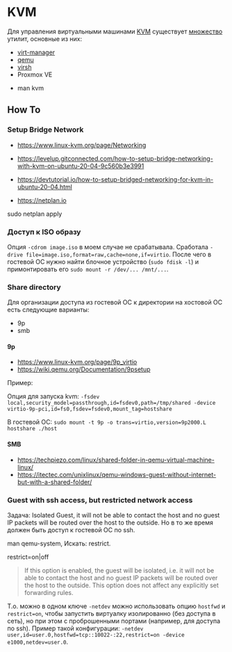 # KVM

Для управления виртуальными машинами [KVM][linux-kvm] существует [множество](https://www.linux-kvm.org/page/Management_Tools) утилит, основные из них:
- [virt-manager][virt-manager]
- [qemu][qemu]
- [virsh](http://libvirt.org/)
- Proxmox VE

[linux-kvm]: https://www.linux-kvm.org/
[virt-manager]: https://virt-manager.org/
[qemu]: https://www.qemu.org/

- man kvm

## How To

### Setup Bridge Network

- https://www.linux-kvm.org/page/Networking
- https://levelup.gitconnected.com/how-to-setup-bridge-networking-with-kvm-on-ubuntu-20-04-9c560b3e3991
- https://devtutorial.io/how-to-setup-bridged-networking-for-kvm-in-ubuntu-20-04.html

- https://netplan.io

sudo netplan apply

### Доступ к ISO образу

Опция `-cdrom image.iso` в моем случае не срабатывала. Сработала `-drive file=image.iso,format=raw,cache=none,if=virtio`. После чего в гостевой ОС нужно найти блочное устройство (`sudo fdisk -l`) и примонтировать его `sudo mount -r /dev/... /mnt/...`. 

### Share directory

Для организации доступа из гостевой ОС к директории на хостовой ОС есть следующие варианты:
- 9p
- smb

#### 9p

- https://www.linux-kvm.org/page/9p_virtio
- https://wiki.qemu.org/Documentation/9psetup

Пример: 

Опция для запуска kvm:
`-fsdev local,security_model=passthrough,id=fsdev0,path=/tmp/shared -device virtio-9p-pci,id=fs0,fsdev=fsdev0,mount_tag=hostshare`

В гостевой ОС: `sudo mount -t 9p -o trans=virtio,version=9p2000.L hostshare ./host`

#### SMB

- https://techpiezo.com/linux/shared-folder-in-qemu-virtual-machine-linux/
- https://itectec.com/unixlinux/qemu-windows-guest-without-internet-but-with-a-shared-folder/

### Guest with ssh access, but restricted network access

Задача: Isolated Guest, it will not be able to contact the host and no guest IP packets will be routed over the host to the outside. Но в то же время должен быть доступ к гостевой ОС по ssh.

man qemu-system, Искать: restrict. 

restrict=on|off

> If this option is enabled, the guest will be isolated, i.e. it will not be able to contact the host and no guest IP packets will be routed over the host to the outside. This option does not affect any explicitly set forwarding rules.

Т.о. можно в одном ключе `-netdev` можно использовать опцию `hostfwd` и `restrict=on`, чтобы запустить виртуалку изолированно (без доступа в сеть), но при этом с проброшенными портами (например, для доступа по ssh). Пример такой конфигурации: `-netdev user,id=user.0,hostfwd=tcp::10022-:22,restrict=on -device e1000,netdev=user.0`.